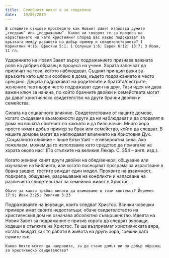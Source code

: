```yaml
---
title:  Семейният живот е за споделяне
date:   19/06/2019
---
```


`В следните стихове проследете как Новият Завет използва думите „следвам“ или „подражавам“. Какво ни говорят те за процеса на израстването ни като християни? Според вас какво подсказват за връзката между даването на добър пример и свидетелстването? 1 Коринтяни 4:16; Ефесяни 5:1; 1 Солунци 1:6; Евреи 6:12; 13:7; 3 Йоан, 11 гл.`

Ударението на Новия Завет върху подражанието признава важната роля на добрия образец в процеса на учене. Хората започват да приличат на този, когото наблюдават. Същият принцип важи за връзките като цяло и особено в дома, където подражанието е често срещано. Децата подражават на родителите и братята/сестрите; женените партньори често подражават един на друг. Тази идея ни дава важен ключ за начина, по който брачните двойки и семействата могат да дават християнско свидетелство на други брачни двойки и семейства. 

Силата на социалното влияние. Свидетелстваме от нашите домове, когато създаваме възможности други да ни наблюдават и да споделят в дома ни нашата опитност по какъвто и да било начин. Много хора просто нямат добър пример за брак или семейство, който да следват. В нашите домове могат да наблюдават влиянието на Христовия Дух. „Социалното влияние – пише Елън Уайт – е невероятна сила. Ако пожелаем, можем да го използваме като средство да помагаме на хората около нас“ (По стъпките на великия Лекар. С. 354 – англ. изд.).

Когато женени канят други двойки на обяд/вечеря, общуване или изучаване на Библията, или когато посещават програма за израстване в брака заедно, гостите виждат един модел. Проявите на взаимност, подкрепа, общуване, разрешаване на конфликти и напасване на различията свидетелстват за семейния живот в Христос.

`Обаче за какво трябва винаги да внимаваме в този контекст? Йеремия 17:9; Йоан 2:25; Римляни 3:23`

Подражавайте на вярващи, които следват Христос. Всички човешки примери имат своите недостатъци; обаче свидетелството на християнския дом не означава абсолютно съвършенство. Идеята на Новия Завет за подражание е призив хората да следват вярващи, ходещи в стъпките на Христос. Те ще възприемат християнската вяра, когато виждат как тя работи в живота на други хора, грешни като самите тях.

`Какво бихте могли да направите, за да стане домът ви по-добър образец за християнско свидетелство?`